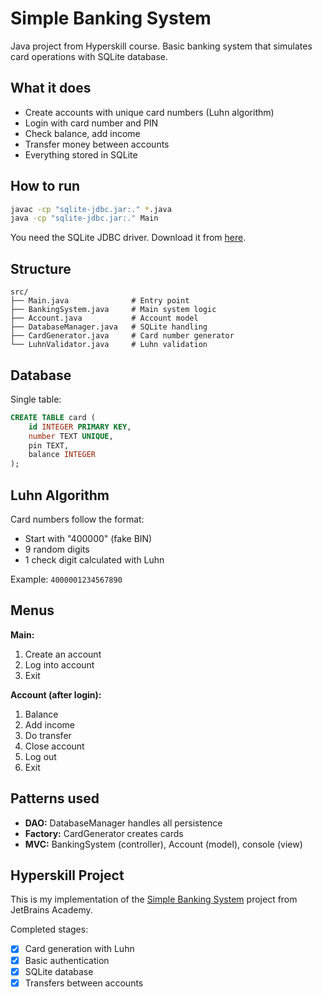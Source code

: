 # Simple Banking System

Java project from Hyperskill course. Basic banking system that simulates card operations with SQLite database.

## What it does

- Create accounts with unique card numbers (Luhn algorithm)
- Login with card number and PIN
- Check balance, add income
- Transfer money between accounts
- Everything stored in SQLite

## How to run

```bash
javac -cp "sqlite-jdbc.jar:." *.java
java -cp "sqlite-jdbc.jar:." Main
```

You need the SQLite JDBC driver. Download it from [here](https://github.com/xerial/sqlite-jdbc).

## Structure

```
src/
├── Main.java              # Entry point
├── BankingSystem.java     # Main system logic
├── Account.java           # Account model  
├── DatabaseManager.java   # SQLite handling
├── CardGenerator.java     # Card number generator
└── LuhnValidator.java     # Luhn validation
```

## Database

Single table:
```sql
CREATE TABLE card (
    id INTEGER PRIMARY KEY,
    number TEXT UNIQUE,
    pin TEXT,
    balance INTEGER
);
```

## Luhn Algorithm

Card numbers follow the format:
- Start with "400000" (fake BIN)
- 9 random digits
- 1 check digit calculated with Luhn

Example: `4000001234567890`

## Menus

**Main:**
1. Create an account
2. Log into account
0. Exit

**Account (after login):**
1. Balance
2. Add income
3. Do transfer
4. Close account
5. Log out
0. Exit

## Patterns used

- **DAO:** DatabaseManager handles all persistence
- **Factory:** CardGenerator creates cards
- **MVC:** BankingSystem (controller), Account (model), console (view)

## Hyperskill Project

This is my implementation of the [Simple Banking System](https://hyperskill.org/projects/93) project from JetBrains Academy.

Completed stages:
- [x] Card generation with Luhn
- [x] Basic authentication
- [x] SQLite database
- [x] Transfers between accounts